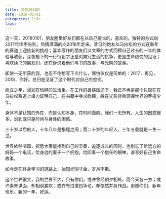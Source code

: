 ```yaml
---
title: 写在2018年
date: 2018-01-01 
categories: life
tags:
---
```



这一天，20180101，朋友圈里好友们都在以自己擅长的，喜欢的，独特的方式向2017年挥手告别，热情满满的向2018年走来。昔日的跑友以马拉松的方式在新年的赛道上迎接新的挑战；喜欢写作的朋友们以文章的方式回顾自己过去的一年的体验与收获，深夜敲下的一行行铅字正是对繁冗生活的抗争，更是生命热忱的见证；喜欢读书的朋友们，还在诉说着他们与书的故事，与光阴的故事。

即使一无所获的我，也忍不住想写下点什么，哪怕仅仅是简单的：2017，再见，2018，你好。总归是见证了这个时代对自己的忽视。

而立之年，浸润在琐碎的生活里，在工作的裹挟压迫下，我已不再是那个只顾在在马拉松赛道上竭力证明自己，在书籍中寻求慰藉，躲在光影背后窥探世界的莽撞少年。

身体不是认知的外在，而是认知本身，在时间面前，我们一无所有。人生的困惑很多，说到底只是时间与身体的困惑。

三十岁以后的人，十年八年是指缝之间；而二十岁的年轻人，三年五载就是一生一世。

世界依然喧嚣，祝愿大家能找到自己的节奏，追逐成长的同时，也别忘了给远方的妈妈一个电话，给身边的妻子一个拥抱，给同事一个信任的眼神，谱写好自己生命故事。

如今走在终身学习的道路上，始知光阴寸金，岁月不欺。

这个世界很大，我的世界不大，只有你们，或许曾经朝夕相处，而今天各一方；或许素未谋面，却相谈甚欢；或许有过激烈争论，却依然并肩作战。谢谢你们，新年快乐。新的一年，好运。
